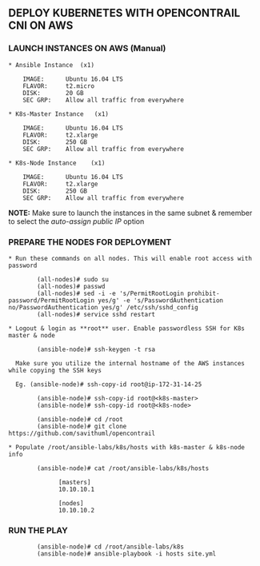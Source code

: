 ## DEPLOY KUBERNETES WITH OPENCONTRAIL CNI ON AWS

### LAUNCH INSTANCES ON AWS (Manual)

    * Ansible Instance  (x1)
    
        IMAGE:      Ubuntu 16.04 LTS
        FLAVOR:     t2.micro
        DISK:       20 GB
        SEC GRP:    Allow all traffic from everywhere
    
    * K8s-Master Instance   (x1)
    
        IMAGE:      Ubuntu 16.04 LTS
        FLAVOR:     t2.xlarge
        DISK:       250 GB
        SEC GRP:    Allow all traffic from everywhere
    
    * K8s-Node Instance    (x1)
    
        IMAGE:      Ubuntu 16.04 LTS
        FLAVOR:     t2.xlarge
        DISK:       250 GB
        SEC GRP:    Allow all traffic from everywhere

**NOTE:** Make sure to launch the instances in the same subnet & remember to select the *auto-assign public IP* option

### PREPARE THE NODES FOR DEPLOYMENT

    * Run these commands on all nodes. This will enable root access with password
    
            (all-nodes)# sudo su
            (all-nodes)# passwd
            (all-nodes)# sed -i -e 's/PermitRootLogin prohibit-password/PermitRootLogin yes/g' -e 's/PasswordAuthentication no/PasswordAuthentication yes/g' /etc/ssh/sshd_config 
            (all-nodes)# service sshd restart
    
    * Logout & login as **root** user. Enable passwordless SSH for K8s master & node
   
            (ansible-node)# ssh-keygen -t rsa
            
      Make sure you utilize the internal hostname of the AWS instances while copying the SSH keys
    
      Eg. (ansible-node)# ssh-copy-id root@ip-172-31-14-25
    
            (ansible-node)# ssh-copy-id root@<k8s-master>
            (ansible-node)# ssh-copy-id root@<k8s-node>
      
            (ansible-node)# cd /root
            (ansible-node)# git clone https://github.com/savithuml/opencontrail
      
    * Populate /root/ansible-labs/k8s/hosts with k8s-master & k8s-node info
    
            (ansible-node)# cat /root/ansible-labs/k8s/hosts
       
                  [masters]
                  10.10.10.1

                  [nodes]
                  10.10.10.2
        
 ### RUN THE PLAY
 
            (ansible-node)# cd /root/ansible-labs/k8s
            (ansible-node)# ansible-playbook -i hosts site.yml
